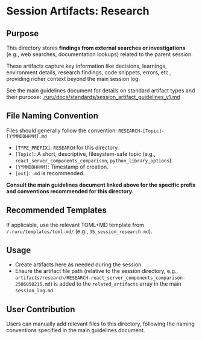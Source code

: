 # Session Artifacts: Research

## Purpose

This directory stores **findings from external searches or investigations** (e.g., web searches, documentation lookups) related to the parent session.

These artifacts capture key information like decisions, learnings, environment details, research findings, code snippets, errors, etc., providing richer context beyond the main session log.

See the main guidelines document for details on standard artifact types and their purpose:
[.ruru/docs/standards/session_artifact_guidelines_v1.md](/.ruru/docs/standards/session_artifact_guidelines_v1.md)

## File Naming Convention

Files should generally follow the convention: `RESEARCH-[Topic]-[YYMMDDHHMM].md`

*   `[TYPE_PREFIX]`: `RESEARCH` for this directory.
*   `[Topic]`: A short, descriptive, filesystem-safe topic (e.g., `react_server_components_comparison`, `python_library_options`).
*   `[YYMMDDHHMM]`: Timestamp of creation.
*   `[ext]`: `.md` is recommended.

**Consult the main guidelines document linked above for the specific prefix and conventions recommended for this directory.**

## Recommended Templates

If applicable, use the relevant TOML+MD template from `/.ruru/templates/toml-md/` (e.g., `35_session_research.md`).

## Usage

*   Create artifacts here as needed during the session.
*   Ensure the artifact file path (relative to the session directory, e.g., `artifacts/research/RESEARCH-react_server_components_comparison-2506050215.md`) is added to the `related_artifacts` array in the main `session_log.md`.

## User Contribution

Users can manually add relevant files to this directory, following the naming conventions specified in the main guidelines document.
